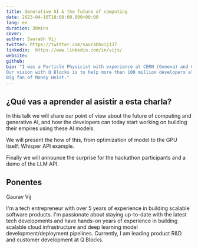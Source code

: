 ```yaml
---
title: Generative AI & the future of computing
date: 2023-04-10T18:00:00.000+00:00
lang: en
duration: 30mins
cover:
author: Saurabh Vij
twitter: https://twitter.com/saurabhvij137
linkedin:  https://www.linkedin.com/in/vijs/
website: 
github: 
bio: "I was a Particle Physicist with experience at CERN (Geneva) and CEA Saclay (France) before becoming an entrepreneur. For the last 10 years, I have built startups with a focus on solving problems at scale. Recently, I stumbled upon the problem of expensive computing and created Q Blocks with my brother to solve this for millions of developers that still can't access computing. 
Our vision with Q Blocks is to help more than 100 million developers all over the world build powerful and innovative applications in the field of AI.
Big fan of Money Heist."
---
```


<EventSummary
    description=""
    poster="https://somosnlp.github.io/assets/images/eventos/"
    video="https://www.youtube.com/embed/"
    name=""
    website=""
    twitter=""
    linkedin=""
    github=""
    bio=""
/>

## ¿Qué vas a aprender al asistir a esta charla?

In this talk we will share our point of view about the future of computing and generative AI, and how the developers can today start working on building their empires using these AI models.

We will present the how of this, from optimization of model to the GPU itself: Whisper API example.

Finally we will announce the surprise for the hackathon participants and a demo of the LLM API.

## Ponentes

Gaurav Vij

I'm a tech entrepreneur with over 5 years of experience in building scalable software products. I'm passionate about staying up-to-date with the latest tech developments and have hands-on years of experience in building scalable cloud infrastructure and deep learning model development/deployment pipelines. Currently, I am leading product R&D and customer development at Q Blocks. 
